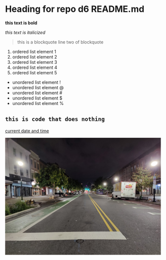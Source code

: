 # Heading for repo d6 README.md
**this text is bold**

*this text is italicized*
> this is a blockquote
> line two of blockquote
1. ordered list element 1
2. ordered list element 2
3. ordered list element 3
4. ordered list element 4
5. ordered list element 5
- unordered list element !
- unordered list element @
- unordered list element #
- unordered list element $
- unordered list element %

`this is code that does nothing`
---
[current date and time](https://time.gov/)

![Washington Street Early in the Morning](washington.jpg)
